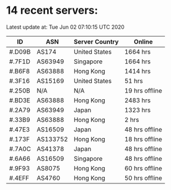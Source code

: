 # 14 recent servers:

Latest update at: Tue Jun 02 07:10:15 UTC 2020

| ID | ASN | Server Country | Online |
| -- | --- | -------------- | ------ |
| #.D09B | AS174 | United States | 1664 hrs |
| #.7F1D | AS63949 | Singapore | 1664 hrs |
| #.B6F8 | AS63888 | Hong Kong | 1414 hrs |
| #.3F16 | AS15169 | United States | 51 hrs |
| #.250B | N/A | N/A | 19 hrs offline |
| #.BD3E | AS63888 | Hong Kong | 2483 hrs |
| #.2A79 | AS63949 | Japan | 1323 hrs |
| #.33B9 | AS63888 | Hong Kong | 2 hrs |
| #.47E3 | AS16509 | Japan | 48 hrs offline |
| #.173F | AS133752 | Hong Kong | 18 hrs offline |
| #.7A0C | AS41378 | Japan | 48 hrs offline |
| #.6A66 | AS16509 | Singapore | 48 hrs offline |
| #.9F93 | AS8075 | Hong Kong | 60 hrs offline |
| #.4EFF | AS4760 | Hong Kong | 50 hrs offline |

